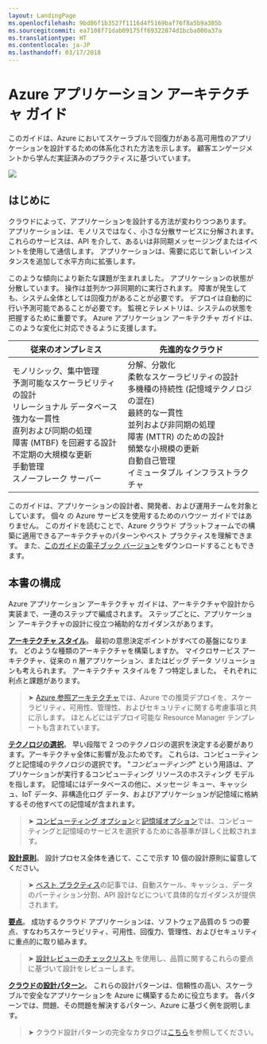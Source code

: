 ```yaml
---
layout: LandingPage
ms.openlocfilehash: 9bd86f1b3527f1116d4f5169baf76f8a5b9a385b
ms.sourcegitcommit: ea7108f71dab09175ff69322874d1bcba800a37a
ms.translationtype: HT
ms.contentlocale: ja-JP
ms.lasthandoff: 03/17/2018
---
```

# <a name="azure-application-architecture-guide"></a>Azure アプリケーション アーキテクチャ ガイド

このガイドは、Azure においてスケーラブルで回復力がある高可用性のアプリケーションを設計するための体系化された方法を示します。 顧客エンゲージメントから学んだ実証済みのプラクティスに基づいています。

<img src="./images/guide-steps.svg" style="max-width:800px;"/>

## <a name="introduction"></a>はじめに

クラウドによって、アプリケーションを設計する方法が変わりつつあります。 アプリケーションは、モノリスではなく、小さな分散サービスに分解されます。 これらのサービスは、API を介して、あるいは非同期メッセージングまたはイベントを使用して通信します。 アプリケーションは、需要に応じて新しいインスタンスを追加して水平方向に拡張します。 

このような傾向により新たな課題が生まれました。 アプリケーションの状態が分散しています。 操作は並列かつ非同期的に実行されます。 障害が発生しても、システム全体としては回復力があることが必要です。 デプロイは自動的に行い予測可能であることが必要です。 監視とテレメトリは、システムの状態を把握するために重要です。 Azure アプリケーション アーキテクチャ ガイドは、このような変化に対応できるように支援します。 

<table>
<thead>
    <tr><th>従来のオンプレミス</th><th>先進的なクラウド</th></tr>
</thead>
<tbody>
<tr><td>モノリシック、集中管理<br/>
予測可能なスケーラビリティの設計<br/>
リレーショナル データベース<br/>
強力な一貫性<br/>
直列および同期の処理<br/>
障害 (MTBF) を回避する設計<br/>
不定期の大規模な更新<br/>
手動管理<br/>
スノーフレーク サーバー</td>
<td>
分解、分散化<br/>
柔軟なスケーラビリティの設計<br/>
多機種の持続性 (記憶域テクノロジの混在)<br/>
最終的な一貫性<br/>
並列および非同期の処理<br/>
障害 (MTTR) のための設計<br/>
頻繁な小規模の更新<br/>
自動自己管理<br/>
イミュータブル インフラストラクチャ<br/>
</td>
</tbody>
</table>

このガイドは、アプリケーションの設計者、開発者、および運用チームを対象としています。 個々 の Azure サービスを使用するためのハウツー ガイドではありません。 このガイドを読むことで、Azure クラウド プラットフォームでの構築に適用できるアーキテクチャのパターンやベスト プラクティスを理解できます。 また、[このガイドの電子ブック バージョン][ebook]をダウンロードすることもできます。

## <a name="how-this-guide-is-structured"></a>本書の構成

Azure アプリケーション アーキテクチャ ガイドは、アーキテクチャや設計から実装まで、一連のステップで編成されます。 ステップごとに、アプリケーション アーキテクチャの設計に役立つ補助的なガイダンスがあります。

**[アーキテクチャ スタイル][arch-styles]**。 最初の意思決定ポイントがすべての基盤になります。 どのような種類のアーキテクチャを構築しますか。 マイクロサービス アーキテクチャ、従来の n 層アプリケーション、またはビッグ データ ソリューションも考えられます。 アーキテクチャ スタイルを 7 つ特定しました。 それぞれに利点と課題があります。

> &#10148; [Azure 参照アーキテクチャ][ref-archs]では、Azure での推奨デプロイを、スケーラビリティ、可用性、管理性、およびセキュリティに関する考慮事項と共に示します。 ほとんどにはデプロイ可能な Resource Manager テンプレートも含まれています。

**[テクノロジの選択][technology-choices]**。 早い段階で 2 つのテクノロジの選択を決定する必要があります。アーキテクチャ全体に影響が及ぶためです。 これらは、コンピューティングと記憶域のテクノロジの選択です。 "*コンピューティング*" という用語は、アプリケーションが実行するコンピューティング リソースのホスティング モデルを指します。 記憶域にはデータベースの他に、メッセージ キュー、キャッシュ、IoT データ、非構造化ログ データ、およびアプリケーションが記憶域に格納するその他すべての記憶域が含まれます。 

> &#10148; [コンピューティング オプション][compute-options]と[記憶域オプション][storage-options]では、コンピューティングと記憶域のサービスを選択するために各基準が詳しく比較されます。

**[設計原則][design-principles]**。 設計プロセス全体を通じて、ここで示す 10 個の設計原則に留意してください。 

> &#10148; [ベスト プラクティス][best-practices]の記事では、自動スケール、キャッシュ、データのパーティション分割、API 設計などについて具体的なガイダンスが提供されます。   

**[要点][pillars]**。 成功するクラウド アプリケーションは、ソフトウェア品質の 5 つの要点、すなわちスケーラビリティ、可用性、回復力、管理性、およびセキュリティに重点的に取り組みます。 

> &#10148; [設計レビューのチェックリスト][checklists] を使用し、品質に関するこれらの要点に基づいて設計をレビューします。 

**[クラウドの設計パターン][patterns]**。 これらの設計パターンは、信頼性の高い、スケーラブルで安全なアプリケーションを Azure に構築するために役立ちます。 各パターンでは、問題、その問題を解決するパターン、Azure に基づく例を説明します。

> &#10148; クラウド設計パターンの完全なカタログは[こちら](../patterns/index.md)を参照してください。


[arch-styles]: ./architecture-styles/index.md
[best-practices]: ../best-practices/index.md
[checklists]: ../checklist/index.md
[compute-options]: ./technology-choices/compute-comparison.md
[design-principles]: ./design-principles/index.md
[ebook]: https://azure.microsoft.com/campaigns/cloud-application-architecture-guide/
[patterns]: ../patterns/index.md?toc=/azure/architecture/guide/toc.json
[pillars]: ./pillars.md
[ref-archs]: ../reference-architectures/index.md
[storage-options]: ./technology-choices/data-store-comparison.md
[technology-choices]: ./technology-choices/index.md

